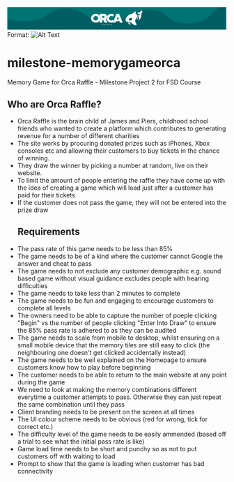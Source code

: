 ![Orca Raffle](/assets/img/orcaheader.png)
Format: ![Alt Text](url)


# milestone-memorygameorca
Memory Game for Orca Raffle - Milestone Project 2 for FSD Course

## Who are Orca Raffle?
<ul>
<li>Orca Raffle is the brain child of James and Piers, childhood school friends who wanted to create a platform which contributes to generating revenue for a number of different charities</li>
<li>The site works by procuring donated prizes such as iPhones, Xbox consoles etc and allowing their customers to buy tickets in the 
chance of winning.</li>
<li>They draw the winner by picking a number at random, live on their website.</li> 
<li>To limit the amount of people entering the raffle they have come up with the idea of creating a game which will load just after a customer has paid for their tickets</li>
<li>If the customer does not pass the game, they will not be entered into the prize draw</li>

## Requirements
<li>The pass rate of this game needs to be less than 85%</li>
<li>The game needs to be of a kind where the customer cannot Google the answer and cheat to pass</li>
<li>The game needs to not exclude any customer demographic e.g. sound based game without visual guidance excludes people with hearing
difficulties </li>
<li>The game needs to take less than 2 minutes to complete</li>
<li>The game needs to be fun and engaging to encourage customers to complete all levels</li>
<li>The owners need to be able to capture the number of poeple clicking "Begin" vs the number of people clicking "Enter Into Draw"
to ensure the 85% pass rate is adhered to as they can be audited</li>
<li>The game needs to scale from mobile to desktop, whilst ensuring on a small mobile device that the memory tiles are still easy to
click (the neighbouring one doesn't get clicked accidentally instead)</li>
<li>The game needs to be well explained on the Homepage to ensure customers know how to play before beginning</li>
<li>The customer needs to be able to return to the main website at any point during the game</li>
<li>We need to look at making the memory combinations different everytime a customer attempts to pass. Otherwise they can just repeat
the same combination until they pass</li>
<li>Client branding needs to be present on the screen at all times</li>
<li>The UI colour scheme needs to be obvious (red for wrong, tick for correct etc.)</li>
<li>The difficulty level of the game needs to be easily ammended (based off a trial to see what the initial pass rate is like)</li>
<li>Game load time needs to be short and punchy so as not to put customers off with waiting to load</li>
<li>Prompt to show that the game is loading when customer has bad connectivity</li>
